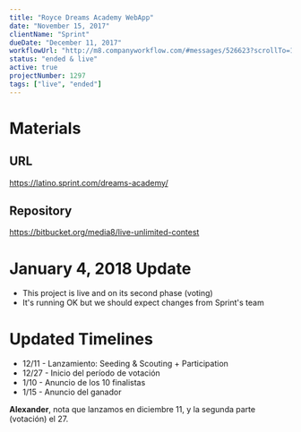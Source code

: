 ```yaml
---
title: "Royce Dreams Academy WebApp"
date: "November 15, 2017"
clientName: "Sprint"
dueDate: "December 11, 2017"
workflowUrl: "http://m8.companyworkflow.com/#messages/526623?scrollTo=1658061"
status: "ended & live"
active: true
projectNumber: 1297
tags: ["live", "ended"]
---
```


# Materials

## URL

https://latino.sprint.com/dreams-academy/

## Repository

https://bitbucket.org/media8/live-unlimited-contest

# January 4, 2018 Update

* This project is live and on its second phase (voting)
* It's running OK but we should expect changes from Sprint's team

# Updated Timelines

* 12/11 - Lanzamiento: Seeding & Scouting + Participation
* 12/27 - Inicio del período de votación
* 1/10 - Anuncio de los 10 finalistas
* 1/15 - Anuncio del ganador

**Alexander**, nota que lanzamos en diciembre 11, y la segunda parte (votación)
el 27.
